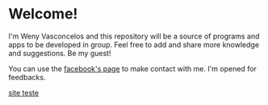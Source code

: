 # Welcome! 

I'm Weny Vasconcelos and this repository will be a source of programs and apps to be developed in group. Feel free to add and share more knowledge and suggestions. Be my guest!

You can use the [facebook's page](https://facebook.com/wenyvasconcelos) to make contact with me. I'm opened for feedbacks.

[site teste](teste/site.html)
